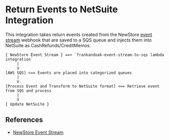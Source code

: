 # Return Events to NetSuite Integration

This integration takes return events created from the NewStore [event stream](https://apidoc.newstore.io/newstore-cloud/hooks_eventstream.html#event-stream-webhooks-publish-event) webhook that are saved to a SQS queue
and injects them into NetSuite as CashRefunds/CreditMemos.

```
{ NewStore Event Stream } ==> `frankandoak-event-stream-to-sqs lambda integration`
     |
     V
[AWS SQS] <== Events are placed into categorized queues
     |
     V
[Process Event and Transform to NetSuite format] <== Retrieve event from SQS and process
     |
     V
{ Update NetSuite }
```

## References


- [NewStore Event Stream](https://apidoc.newstore.io/newstore-cloud/hooks_eventstream.html)
